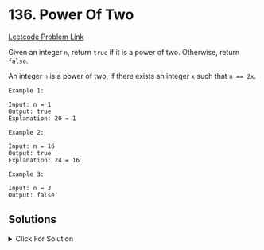 # 136. Power Of Two

[Leetcode Problem Link](https://leetcode.com/problems/power-of-two/description/)

Given an integer `n`, return `true` if it is a power of two. Otherwise, return `false`.

An integer `n` is a power of two, if there exists an integer `x` such that `n == 2x`.

```
Example 1:

Input: n = 1
Output: true
Explanation: 20 = 1
```

```
Example 2:

Input: n = 16
Output: true
Explanation: 24 = 16
```

```
Example 3:

Input: n = 3
Output: false
```

## Solutions

<details>
  <summary>Click For Solution</summary>

```JS
var isPowerOfTwo = function(n){
    if(n == 1) return true

    else if(n % 2 != 0 || n < 1 ) return false

    return isPowerOfTwo(n/2)
}
```

</details>

